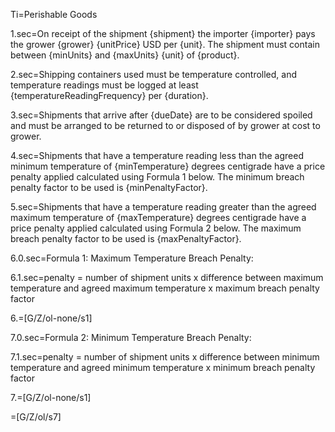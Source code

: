 Ti=Perishable Goods

1.sec=On receipt of the shipment {shipment} the importer {importer} pays the grower {grower} {unitPrice} USD per {unit}. The shipment must contain between {minUnits} and {maxUnits} {unit} of {product}.

2.sec=Shipping containers used must be temperature controlled, and temperature readings must be logged at least {temperatureReadingFrequency} per {duration}.

3.sec=Shipments that arrive after {dueDate} are to be considered spoiled and must be arranged to be returned to or disposed of by grower at cost to grower.

4.sec=Shipments that have a temperature reading less than the agreed minimum temperature of {minTemperature} degrees centigrade have a price penalty applied calculated using Formula 1 below. The minimum breach penalty factor to be used is {minPenaltyFactor}.

5.sec=Shipments that have a temperature reading greater than the agreed maximum temperature of {maxTemperature} degrees centigrade have a price penalty applied calculated using Formula 2 below. The maximum breach penalty factor to be used is {maxPenaltyFactor}.

6.0.sec=Formula 1: Maximum Temperature Breach Penalty:

6.1.sec=penalty = number of shipment units x difference between maximum temperature and agreed maximum temperature x maximum breach penalty factor

6.=[G/Z/ol-none/s1]

7.0.sec=Formula 2: Minimum Temperature Breach Penalty:

7.1.sec=penalty = number of shipment units x difference between minimum temperature and agreed minimum temperature x minimum breach penalty factor

7.=[G/Z/ol-none/s1]

=[G/Z/ol/s7]
